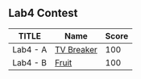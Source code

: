 ## Lab4 Contest

| TITLE    | Name             | Score |
| -------- | ---------------- | ----- |
| Lab4 - A | [TV Breaker](A/) | 100   |
| Lab4 - B | [Fruit](B/)      | 100   |

